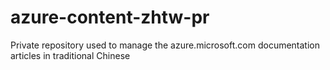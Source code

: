 azure-content-zhtw-pr
=====================

Private repository used to manage the azure.microsoft.com documentation articles in traditional Chinese
